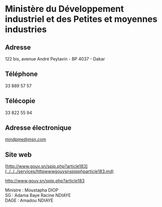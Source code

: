 # Ministère du Développement industriel et des Petites et moyennes industries

**Adresse**
-----------

122 bis, avenue André Peytavin - BP 4037 - Dakar

**Téléphone**
-------------

33 889 57 57

**Télécopie**
-------------

33 822 55 94

**Adresse électronique**
------------------------

[mindpme@msn.com](../../../services/mindpmemsncom.md)

**Site web**
------------

[http://www.gouv.sn/spip.php?article183](../../../services/httpwwwgouvsnspipphparticle183.md)

http://www.gouv.sn/spip.php?article183

Ministre : Moustapha DIOP  
SG : Adama Baye Racine NDIAYE  
DAGE : Amadou NDIAYE
